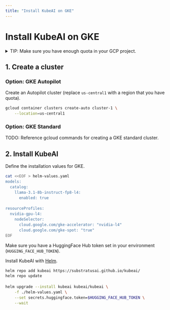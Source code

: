 ```yaml
---
title: "Install KubeAI on GKE"
---
```


# Install KubeAI on GKE

<details markdown="1">
<summary>TIP: Make sure you have enough quota in your GCP project.</summary>
Open the cloud console quotas page: https://console.cloud.google.com/iam-admin/quotas. Make sure your project is selected in the top left.

There are 3 critical quotas you will need to verify for this guide. The minimum value here is assuming that you have nothing else running in your project.

| Quota                      | Location      | Min Value |
|----------------------------|---------------|-----------|
| Preemptible NVIDIA L4 GPUs | `<your-region>` | 2       |
| GPUs (all regions)         | -             | 2         |
| CPUs (all regions)         | -             | 24        |

See the following screenshot examples of how these quotas appear in the console:

![Regional Preemptible L4 Quota Screenshot](../screenshots/gcp-quota-preemptible-nvidia-l4-gpus-regional.png)

![Global GPUs Quota Screenshot](../screenshots/gcp-gpus-all-regions.png)

![Global CPUs Quota Screenshot](../screenshots/gcp-cpus-all-regions.png)

</details>

## 1. Create a cluster

### Option: GKE Autopilot

Create an Autopilot cluster (replace `us-central1` with a region that you have quota).

```bash
gcloud container clusters create-auto cluster-1 \
    --location=us-central1
```

### Option: GKE Standard

TODO: Reference gcloud commands for creating a GKE standard cluster.

## 2. Install KubeAI

Define the installation values for GKE.

```bash
cat <<EOF > helm-values.yaml
models:
  catalog:
    llama-3.1-8b-instruct-fp8-l4:
      enabled: true

resourceProfiles:
  nvidia-gpu-l4:
    nodeSelector:
      cloud.google.com/gke-accelerator: "nvidia-l4"
      cloud.google.com/gke-spot: "true"
EOF
```

Make sure you have a HuggingFace Hub token set in your environment (`HUGGING_FACE_HUB_TOKEN`).

Install KubeAI with [Helm](https://helm.sh/docs/intro/install/).

```bash
helm repo add kubeai https://substratusai.github.io/kubeai/
helm repo update

helm upgrade --install kubeai kubeai/kubeai \
    -f ./helm-values.yaml \
    --set secrets.huggingface.token=$HUGGING_FACE_HUB_TOKEN \
    --wait
```
